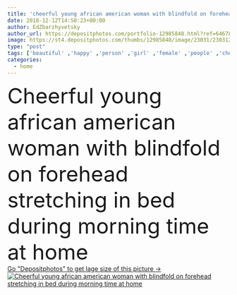 ```yaml
---
title: 'cheerful young african american woman with blindfold on forehead stretching in bed during morning time at home'
date: 2018-12-12T14:50:23+00:00
author: EdZbarzhyvetsky
author_url: https://depositphotos.com/portfolio-12985848.html?ref=64678756
image: https://st4.depositphotos.com/thumbs/12985848/image/23031/230312310/api_thumb_450.jpg?forcejpeg=true
type: "post"
tags: ['beautiful' ,'happy' ,'person' ,'girl' ,'female' ,'people' ,'cheerful' ,'morning' ,'smile' ,'pretty' ,'sleeping' ,'sleep' ,'home' ,'woman' ,'curly' ,'indoors' ,'laying' ,'attractive' ,'apartment' ,'bedroom' ,'gesture' ,'Gesturing' ,'Stretching' ,'blindfold' ,'young adult' ,'black woman' ,'african american' ,'raised arms' ]
categories: 
  - home
---
```

<div aling="center">
            <font size="60"> Cheerful young african american woman with blindfold on forehead stretching in bed during morning time at home</font>   
</div>
<div>
    <a href='https://st4.depositphotos.com/thumbs/12985848/image/23031/230312310/api_thumb_450.jpg?forcejpeg=true?ref=64678756' target=_blank > Go "Depositphotos" to get lage size of this picture ->
        <img href='https://st4.depositphotos.com/thumbs/12985848/image/23031/230312310/api_thumb_450.jpg?forcejpeg=true?ref=64678756' src='https://st4.depositphotos.com/12985848/23031/i/950/depositphotos_230312310-stock-photo-cheerful-young-african-american-woman.jpg?forcejpeg=true' alt='Cheerful young african american woman with blindfold on forehead stretching in bed during morning time at home' >
    </a>
</div>
